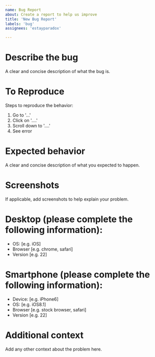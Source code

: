 ```yaml
---
name: Bug Report
about: Create a report to help us improve
title: 'New Bug Report'
labels: 'bug'
assignees: 'estayparadox'

---
```


# Describe the bug

A clear and concise description of what the bug is.

# To Reproduce

Steps to reproduce the behavior:
1. Go to '...'
2. Click on '....'
3. Scroll down to '....'
4. See error

# Expected behavior

A clear and concise description of what you expected to happen.

# Screenshots

If applicable, add screenshots to help explain your problem.

# Desktop (please complete the following information):

 - OS: [e.g. iOS]
 - Browser [e.g. chrome, safari]
 - Version [e.g. 22]

# Smartphone (please complete the following information):

 - Device: [e.g. iPhone6]
 - OS: [e.g. iOS8.1]
 - Browser [e.g. stock browser, safari]
 - Version [e.g. 22]

# Additional context

Add any other context about the problem here.
